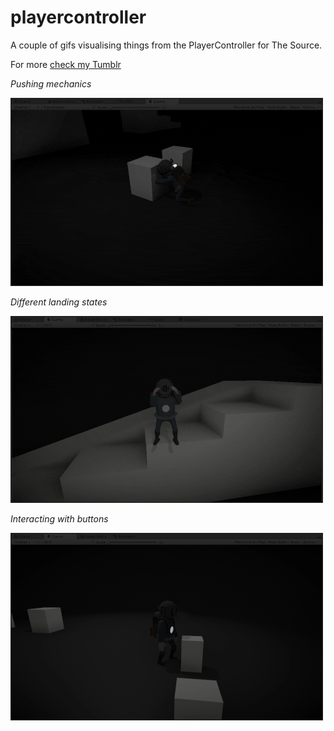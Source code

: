 # playercontroller

A couple of gifs visualising things from the PlayerController for The Source.

For more [check my Tumblr](https://thesourcegame.tumblr.com/)

*Pushing mechanics*

![](007-blog-pushingheavy.gif)


*Different landing states*

![](015-blog-hardlandfix.gif)


*Interacting with buttons*

![](022-blog-pushingbutton-01.gif)

